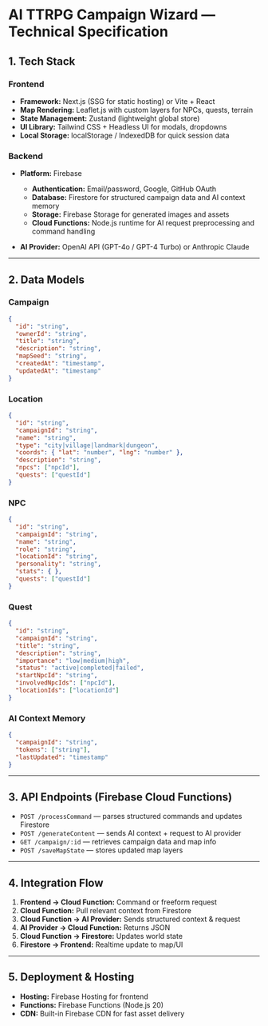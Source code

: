 # AI TTRPG Campaign Wizard — Technical Specification

## 1. Tech Stack

### **Frontend**

* **Framework:** Next.js (SSG for static hosting) or Vite + React
* **Map Rendering:** Leaflet.js with custom layers for NPCs, quests, terrain
* **State Management:** Zustand (lightweight global store)
* **UI Library:** Tailwind CSS + Headless UI for modals, dropdowns
* **Local Storage:** localStorage / IndexedDB for quick session data

### **Backend**

* **Platform:** Firebase

  * **Authentication:** Email/password, Google, GitHub OAuth
  * **Database:** Firestore for structured campaign data and AI context memory
  * **Storage:** Firebase Storage for generated images and assets
  * **Cloud Functions:** Node.js runtime for AI request preprocessing and command handling
* **AI Provider:** OpenAI API (GPT-4o / GPT-4 Turbo) or Anthropic Claude

---

## 2. Data Models

### **Campaign**

```json
{
  "id": "string",
  "ownerId": "string",
  "title": "string",
  "description": "string",
  "mapSeed": "string",
  "createdAt": "timestamp",
  "updatedAt": "timestamp"
}
```

### **Location**

```json
{
  "id": "string",
  "campaignId": "string",
  "name": "string",
  "type": "city|village|landmark|dungeon",
  "coords": { "lat": "number", "lng": "number" },
  "description": "string",
  "npcs": ["npcId"],
  "quests": ["questId"]
}
```

### **NPC**

```json
{
  "id": "string",
  "campaignId": "string",
  "name": "string",
  "role": "string",
  "locationId": "string",
  "personality": "string",
  "stats": { },
  "quests": ["questId"]
}
```

### **Quest**

```json
{
  "id": "string",
  "campaignId": "string",
  "title": "string",
  "description": "string",
  "importance": "low|medium|high",
  "status": "active|completed|failed",
  "startNpcId": "string",
  "involvedNpcIds": ["npcId"],
  "locationIds": ["locationId"]
}
```

### **AI Context Memory**

```json
{
  "campaignId": "string",
  "tokens": ["string"],
  "lastUpdated": "timestamp"
}
```

---

## 3. API Endpoints (Firebase Cloud Functions)

* `POST /processCommand` — parses structured commands and updates Firestore
* `POST /generateContent` — sends AI context + request to AI provider
* `GET /campaign/:id` — retrieves campaign data and map info
* `POST /saveMapState` — stores updated map layers

---

## 4. Integration Flow

1. **Frontend → Cloud Function:** Command or freeform request
2. **Cloud Function:** Pull relevant context from Firestore
3. **Cloud Function → AI Provider:** Sends structured context & request
4. **AI Provider → Cloud Function:** Returns JSON
5. **Cloud Function → Firestore:** Updates world state
6. **Firestore → Frontend:** Realtime update to map/UI

---

## 5. Deployment & Hosting

* **Hosting:** Firebase Hosting for frontend
* **Functions:** Firebase Functions (Node.js 20)
* **CDN:** Built-in Firebase CDN for fast asset delivery
